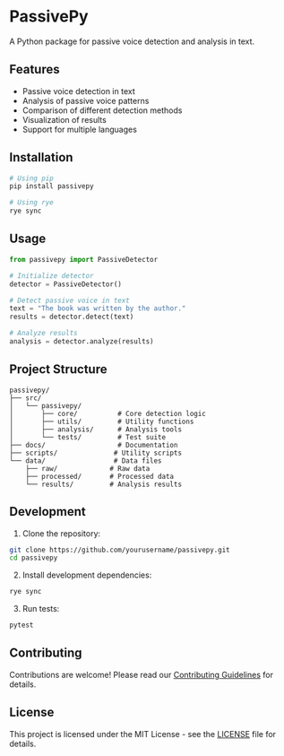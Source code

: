 # PassivePy

A Python package for passive voice detection and analysis in text.

## Features

- Passive voice detection in text
- Analysis of passive voice patterns
- Comparison of different detection methods
- Visualization of results
- Support for multiple languages

## Installation

```bash
# Using pip
pip install passivepy

# Using rye
rye sync
```

## Usage

```python
from passivepy import PassiveDetector

# Initialize detector
detector = PassiveDetector()

# Detect passive voice in text
text = "The book was written by the author."
results = detector.detect(text)

# Analyze results
analysis = detector.analyze(results)
```

## Project Structure

```
passivepy/
├── src/
│   └── passivepy/
│       ├── core/          # Core detection logic
│       ├── utils/         # Utility functions
│       ├── analysis/      # Analysis tools
│       └── tests/         # Test suite
├── docs/                  # Documentation
├── scripts/              # Utility scripts
└── data/                 # Data files
    ├── raw/             # Raw data
    ├── processed/       # Processed data
    └── results/         # Analysis results
```

## Development

1. Clone the repository:
```bash
git clone https://github.com/yourusername/passivepy.git
cd passivepy
```

2. Install development dependencies:
```bash
rye sync
```

3. Run tests:
```bash
pytest
```

## Contributing

Contributions are welcome! Please read our [Contributing Guidelines](CONTRIBUTING.md) for details.

## License

This project is licensed under the MIT License - see the [LICENSE](LICENSE) file for details.
